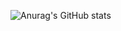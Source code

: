 ![Anurag's GitHub stats](https://github-readme-stats.vercel.app/api?username=AhmedWeb2022&show_icons=true&theme=radical)
